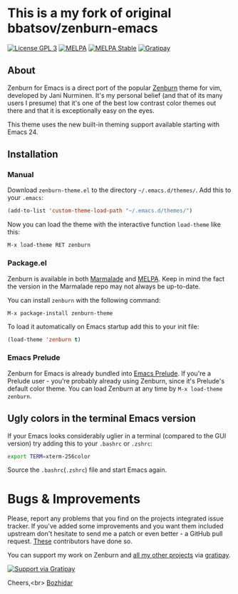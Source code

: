 # This is a my fork of original bbatsov/zenburn-emacs

[![License GPL 3][badge-license]](http://www.gnu.org/licenses/gpl-3.0.txt)
[![MELPA](http://melpa.org/packages/zenburn-theme-badge.svg)](http://melpa.org/#/zenburn-theme)
[![MELPA Stable](http://stable.melpa.org/packages/zenburn-theme-badge.svg)](http://stable.melpa.org/#/zenburn-theme)
[![Gratipay](http://img.shields.io/gratipay/bbatsov.svg)](https://www.gratipay.com/bbatsov/)

## About

Zenburn for Emacs is a direct port of the popular
[Zenburn](http://slinky.imukuppi.org/zenburnpage/) theme for vim,
developed by Jani Nurminen. It's my personal belief (and
that of its many users I presume) that it's one of the best low
contrast color themes out there and that it is exceptionally easy on
the eyes.

This theme uses the new built-in theming support available starting
with Emacs 24.

## Installation

### Manual

Download `zenburn-theme.el` to the directory `~/.emacs.d/themes/`. Add this to your
`.emacs`:

```lisp
(add-to-list 'custom-theme-load-path "~/.emacs.d/themes/")
```

Now you can load the theme with the interactive function `load-theme` like this:

`M-x load-theme RET zenburn`

### Package.el

Zenburn is available in both [Marmalade](http://marmalade-repo.org)
and [MELPA](http://melpa.org).
Keep in mind the fact the version in the Marmalade repo may not always
be up-to-date.

You can install `zenburn` with the following command:

`M-x package-install zenburn-theme`

To load it automatically on Emacs startup add this to your init file:

```lisp
(load-theme 'zenburn t)
```

### Emacs Prelude

Zenburn for Emacs is already bundled into
[Emacs Prelude](https://github.com/bbatsov/prelude). If you're a
Prelude user - you're probably already using Zenburn, since it's
Prelude's default color theme. You can load Zenburn at any time by
`M-x load-theme zenburn`.

## Ugly colors in the terminal Emacs version

If your Emacs looks considerably uglier in a terminal (compared to the
GUI version) try adding this to your `.bashrc` or `.zshrc`:

```bash
export TERM=xterm-256color
```

Source the `.bashrc`(`.zshrc`) file and start Emacs again.

# Bugs & Improvements

Please, report any problems that you find on the projects integrated
issue tracker. If you've added some improvements and you want them
included upstream don't hesitate to send me a patch or even better - a
GitHub pull request. [These](https://github.com/bbatsov/zenburn-emacs/contributors)
contributors have done so.

You can support my work on Zenburn and [all my other projects](https://github.com/bbatsov) via [gratipay](https://www.gratipay.com/bbatsov).

[![Support via Gratipay](https://cdn.rawgit.com/gratipay/gratipay-badge/2.1.3/dist/gratipay.png)](https://gratipay.com/bbatsov)

Cheers,<br\>
[Bozhidar](http://twitter.com/bbatsov)

[badge-license]: https://img.shields.io/badge/license-GPL_3-green.svg
